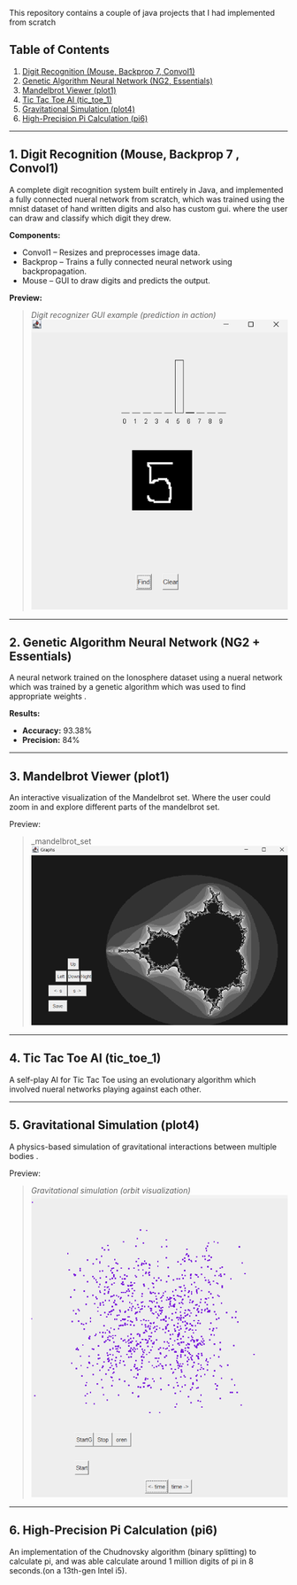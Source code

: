 
 
This repository contains a couple of java projects that I had implemented from scratch 

  ##  Table of Contents  
1. [Digit Recognition (Mouse, Backprop 7, Convol1)](#1-digit-recognition-mouse-backprop-7-convol1)  
2. [Genetic Algorithm Neural Network (NG2, Essentials)](#2-genetic-algorithm-neural-network-ng2-essentials)  
3. [Mandelbrot Viewer (plot1)](#3-mandelbrot-viewer-plot1)  
4. [Tic Tac Toe AI (tic_toe_1)](#4-tic-tac-toe-ai-tic_toe_1)
5. [Gravitational Simulation (plot4)](#5-gravitational-simulation-plot4)  
6. [High-Precision Pi Calculation (pi6)](#6-high-precision-pi-calculation-pi6)  



---

## **1. Digit Recognition (Mouse, Backprop 7 , Convol1)**  
A complete digit recognition system built entirely in Java, and implemented a fully connected nueral network from scratch, which was trained using the mnist dataset of hand written digits
and also has custom gui. where the user can draw and classify which digit they drew.

**Components:**  
- Convol1 – Resizes and preprocesses image data.  
- Backprop – Trains a fully connected neural network using backpropagation.  
- Mouse – GUI to draw digits and predicts the output.  


**Preview:**  
> _Digit recognizer GUI example (prediction in action)_
![Digit Recognizer GUI](images/digit_recognizer.png)  

---

## **2. Genetic Algorithm Neural Network (NG2 + Essentials)**  
A neural network trained on the Ionosphere dataset using a nueral network which was trained by a genetic algorithm which was used to find appropriate weights .

**Results:**  
- **Accuracy:** 93.38%  
- **Precision:** 84%  


---

## **3. Mandelbrot Viewer (plot1)**  
An interactive visualization of the Mandelbrot set. Where the user could zoom in and explore different parts of the mandelbrot set.

Preview:
> _mandelbrot_set 
![ Mandelbrot Viewer](images/image.png)  

---

## **4. Tic Tac Toe AI (tic_toe_1)**  
A self-play AI for Tic Tac Toe using an evolutionary algorithm which involved nueral networks playing against each other.  

---

## **5. Gravitational Simulation (plot4)**  

A physics-based simulation of gravitational interactions between multiple bodies .  

Preview:
> _Gravitational simulation (orbit visualization)_
![Gravitational Simulation](images/gravity_sim.png)  

---

## **6. High-Precision Pi Calculation (pi6)**  
An implementation of the Chudnovsky algorithm (binary splitting) to calculate pi, and was able calculate around 1 million digits of pi in 8 seconds.(on a 13th-gen Intel i5).  


